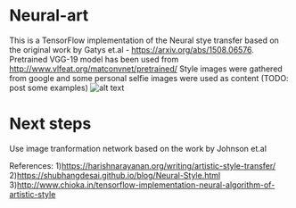 # Neural-art

This is a TensorFlow implementation of the Neural stye transfer based on the original work by Gatys et.al - https://arxiv.org/abs/1508.06576. 
Pretrained VGG-19 model has been used from http://www.vlfeat.org/matconvnet/pretrained/
Style images were gathered from google and some personal selfie images were used as content (TODO: post some examples)
![alt text](https://github.com/akash29/Neural-art/blob/master/images/Self-Portrait.jpg)

# Next steps
Use image tranformation network based on the work by Johnson et.al 


References:
1)https://harishnarayanan.org/writing/artistic-style-transfer/
2)https://shubhangdesai.github.io/blog/Neural-Style.html
3)http://www.chioka.in/tensorflow-implementation-neural-algorithm-of-artistic-style
